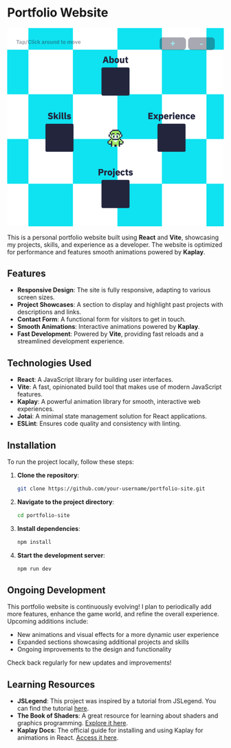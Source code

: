# Portfolio Website

![Screenshot of project](./public/portfolio.png)

This is a personal portfolio website built using **React** and **Vite**, showcasing my projects, skills, and experience as a developer. The website is optimized for performance and features smooth animations powered by **Kaplay**.

## Features

- **Responsive Design**: The site is fully responsive, adapting to various screen sizes.
- **Project Showcases**: A section to display and highlight past projects with descriptions and links.
- **Contact Form**: A functional form for visitors to get in touch.
- **Smooth Animations**: Interactive animations powered by **Kaplay**.
- **Fast Development**: Powered by **Vite**, providing fast reloads and a streamlined development experience.

## Technologies Used

- **React**: A JavaScript library for building user interfaces.
- **Vite**: A fast, opinionated build tool that makes use of modern JavaScript features.
- **Kaplay**: A powerful animation library for smooth, interactive web experiences.
- **Jotai**: A minimal state management solution for React applications.
- **ESLint**: Ensures code quality and consistency with linting.

## Installation

To run the project locally, follow these steps:

1. **Clone the repository**:

   ```bash
   git clone https://github.com/your-username/portfolio-site.git
   ```

2. **Navigate to the project directory**:

   ```bash
   cd portfolio-site
   ```

3. **Install dependencies**:

   ```bash
   npm install
   ```

4. **Start the development server**:

   ```bash
   npm run dev
   ```

## Ongoing Development

This portfolio website is continuously evolving! I plan to periodically add more features, enhance the game world, and refine the overall experience. Upcoming additions include:

- New animations and visual effects for a more dynamic user experience
- Expanded sections showcasing additional projects and skills
- Ongoing improvements to the design and functionality

Check back regularly for new updates and improvements!

## Learning Resources

- **JSLegend**: This project was inspired by a tutorial from JSLegend. You can find the tutorial [here](https://jslegend.com).
- **The Book of Shaders**: A great resource for learning about shaders and graphics programming. [Explore it here](https://thebookofshaders.com/).
- **Kaplay Docs**: The official guide for installing and using Kaplay for animations in React. [Access it here](https://kaplayjs.com/guides/install/).
